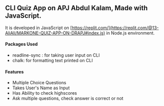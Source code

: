 ## CLI Quiz App on APJ Abdul Kalam, Made with JavaScript.

It is developed in JavaScript on [https://replit.com/](https://replit.com/@13-AliAli/MARKONE-QUIZ-APP-ON-DRAPJ#index.js) in Node.js environment.

#### Packages Used

- readline-sync : for taking user input on CLI
- chalk: for formatting text printed on CLI

#### Features

- Multiple Choice Questions
- Takes User's Name as Input
- Has Ability to check highscores
- Ask multiple questions, check answer is correct or not
